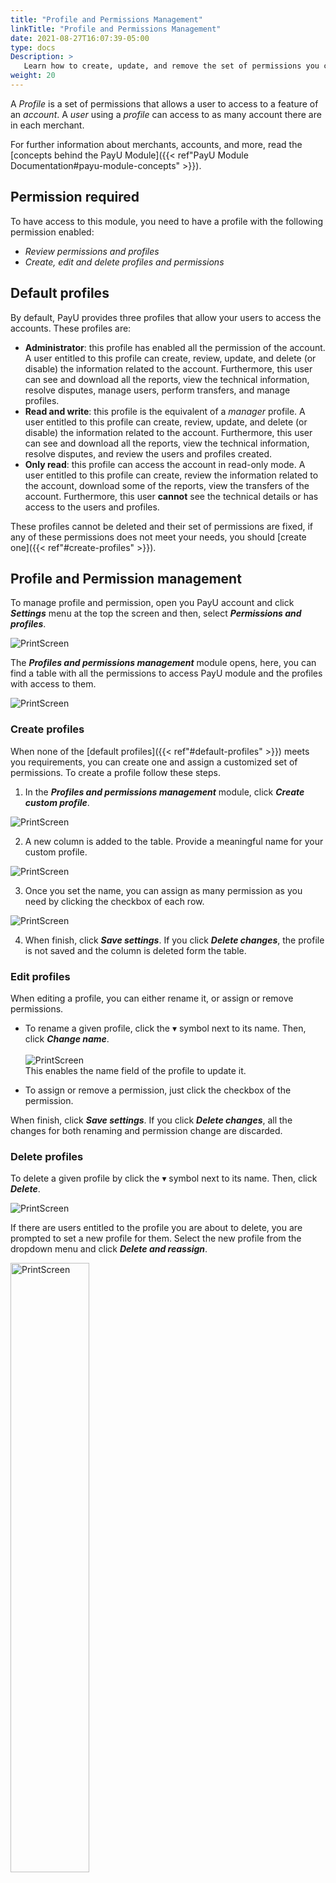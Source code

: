 ```yaml
---
title: "Profile and Permissions Management"
linkTitle: "Profile and Permissions Management"
date: 2021-08-27T16:07:39-05:00
type: docs
Description: >
   Learn how to create, update, and remove the set of permissions you can assign to your users.
weight: 20
---
```


A _Profile_ is a set of permissions that allows a user to access to a feature of an _account_. A _user_ using a _profile_ can access to as many account there are in each merchant.

For further information about merchants, accounts, and more, read the [concepts behind the PayU Module]({{< ref"PayU Module Documentation#payu-module-concepts" >}}).

## Permission required
To have access to this module, you need to have a profile with the following permission enabled:

* _Review permissions and profiles_
* _Create, edit and delete profiles and permissions_

## Default profiles
By default, PayU provides three profiles that allow your users to access the accounts. These profiles are:

* **Administrator**: this profile has enabled all the permission of the account. A user entitled to this profile can create, review, update, and delete (or disable) the information related to the account. Furthermore, this user can see and download all the reports, view the technical information, resolve disputes, manage users, perform transfers, and manage profiles. 
* **Read and write**: this profile is the equivalent of a _manager_ profile. A user entitled to this profile can create, review, update, and delete (or disable) the information related to the account. Furthermore, this user can see and download all the reports, view the technical information, resolve disputes, and review the users and profiles created.
* **Only read**: this profile can access the account in read-only mode. A user entitled to this profile can create, review the information related to the account, download some of the reports, view the transfers of the account. Furthermore, this user **cannot** see the technical details or has access to the users and profiles.

These profiles cannot be deleted and their set of permissions are fixed, if any of these permissions does not meet your needs, you should [create one]({{< ref"#create-profiles" >}}).

## Profile and Permission management
To manage profile and permission, open you PayU account and click _**Settings**_ menu at the top the screen and then, select _**Permissions and profiles**_.

![PrintScreen](/assets/Profiles/Profiles_01.png)

The _**Profiles and permissions management**_ module opens, here, you can find a table with all the permissions to access PayU module and the profiles with access to them.

![PrintScreen](/assets/Profiles/Profiles_02.png)
 
### Create profiles
When none of the [default profiles]({{< ref"#default-profiles" >}}) meets you requirements, you can create one and assign a customized set of permissions. To create a profile follow these steps.

1. In the _**Profiles and permissions management**_ module, click _**Create custom profile**_.

![PrintScreen](/assets/Profiles/Profiles_03.png)

2. A new column is added to the table. Provide a meaningful name for your custom profile.

![PrintScreen](/assets/Profiles/Profiles_04.png)

3. Once you set the name, you can assign as many permission as you need by clicking the checkbox of each row.

![PrintScreen](/assets/Profiles/Profiles_05.png)

4. When finish, click _**Save settings**_. If you click _**Delete changes**_, the profile is not saved and the column is deleted form the table.

### Edit profiles
When editing a profile, you can either rename it, or assign or remove permissions.

* To rename a given profile, click the ▾ symbol next to its name. Then, click _**Change name**_.<br><br>![PrintScreen](/assets/Profiles/Profiles_06.png)<br>This enables the name field of the profile to update it.

* To assign or remove a permission, just click the checkbox of the permission.

When finish, click _**Save settings**_. If you click _**Delete changes**_, all the changes for both renaming and permission change are discarded.

### Delete profiles
To delete a given profile by click the ▾ symbol next to its name. Then, click _**Delete**_.

![PrintScreen](/assets/Profiles/Profiles_07.png)

If there are users entitled to the profile you are about to delete, you are prompted to set a new profile for them. Select the new profile from the dropdown menu and click _**Delete and reassign**_.

<img src="/assets/Profiles/Profiles_08.png" alt="PrintScreen" width="50%"/><br>

As soon as you delete the profile, its column is removed from the table and no user will be able to have this profile.
